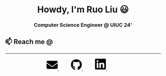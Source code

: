 <h1 align="center"> Howdy, I'm Ruo Liu 😃 </h1>

<h3 align="center"> Computer Science Engineer @ UIUC 24'</h3>
<h2>📫 Reach me @</h2>
<hr>
<div align="center">
    <a href="mailto:ruoliu2@illinois.edu" target="_blank">
        <picture>
            <source media="(prefers-color-scheme: dark)" srcset="icons/envelope-dark.svg" style="width:7%">
            <source media="(prefers-color-scheme: light)" srcset="icons/envelope-solid.svg" style="width:7%">
            <img alt="" src="icons/envelope-solid.svg" style="width:7%"> 
        </picture>
    </a>
    <img width="7%" />
    <a href="https://github.com/ruoliu2" target="_blank">
        <picture>
            <source media="(prefers-color-scheme: dark)" srcset="icons/github-dark.svg" style="width:7%">
            <source media="(prefers-color-scheme: light)" srcset="icons/github.svg" style="width:7%">
            <img alt="" src="icons/github.svg" style="width:7%">
        </picture>
    </a>
    <img width="7%" />
    <a href="https://www.linkedin.com/in/ruo-liu/" target="_blank">
        <picture>
            <source media="(prefers-color-scheme: dark)" srcset="icons/linkedin-dark.svg" style="width:7%">
            <source media="(prefers-color-scheme: light)" srcset="icons/linkedin.svg" style="width:7%">
            <img alt="" src="icons/linkedin.svg" style="width:7%">
        </picture>
    </a>
    <img width="7%" />
    <a href="https://ruoliu.netlify.app" target="_blank">
        <picture>
            <source media="(prefers-color-scheme: dark)" srcset="icons/page-dark.svg" style="width:7%">
            <source media="(prefers-color-scheme: light)" srcset="icons/page-solid.svg" style="width:7%">
            <img alt="" src="icons/page-solid.svg" style="width:7%">
        </picture>
    </a>
</div>
